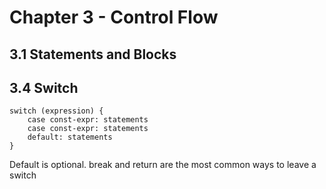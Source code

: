 # Chapter 3 - Control Flow

## 3.1 Statements and Blocks

## 3.4 Switch

```
switch (expression) {
    case const-expr: statements
    case const-expr: statements
    default: statements
}
```
Default is optional. break and return are the most common ways to leave a switch
